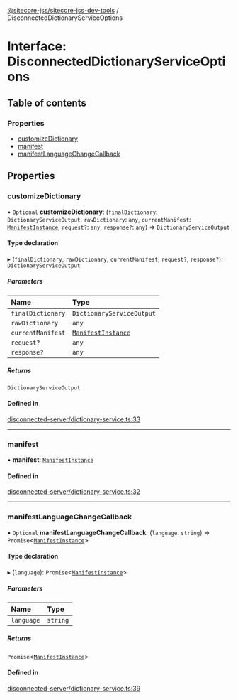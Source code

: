 [@sitecore-jss/sitecore-jss-dev-tools](../README.md) / DisconnectedDictionaryServiceOptions

# Interface: DisconnectedDictionaryServiceOptions

## Table of contents

### Properties

- [customizeDictionary](DisconnectedDictionaryServiceOptions.md#customizedictionary)
- [manifest](DisconnectedDictionaryServiceOptions.md#manifest)
- [manifestLanguageChangeCallback](DisconnectedDictionaryServiceOptions.md#manifestlanguagechangecallback)

## Properties

### customizeDictionary

• `Optional` **customizeDictionary**: (`finalDictionary`: `DictionaryServiceOutput`, `rawDictionary`: `any`, `currentManifest`: [`ManifestInstance`](ManifestInstance.md), `request?`: `any`, `response?`: `any`) => `DictionaryServiceOutput`

#### Type declaration

▸ (`finalDictionary`, `rawDictionary`, `currentManifest`, `request?`, `response?`): `DictionaryServiceOutput`

##### Parameters

| Name              | Type                                      |
| :---------------- | :---------------------------------------- |
| `finalDictionary` | `DictionaryServiceOutput`                 |
| `rawDictionary`   | `any`                                     |
| `currentManifest` | [`ManifestInstance`](ManifestInstance.md) |
| `request?`        | `any`                                     |
| `response?`       | `any`                                     |

##### Returns

`DictionaryServiceOutput`

#### Defined in

[disconnected-server/dictionary-service.ts:33](https://github.com/Sitecore/jss/blob/0b8b1fca9/packages/sitecore-jss-dev-tools/src/disconnected-server/dictionary-service.ts#L33)

---

### manifest

• **manifest**: [`ManifestInstance`](ManifestInstance.md)

#### Defined in

[disconnected-server/dictionary-service.ts:32](https://github.com/Sitecore/jss/blob/0b8b1fca9/packages/sitecore-jss-dev-tools/src/disconnected-server/dictionary-service.ts#L32)

---

### manifestLanguageChangeCallback

• `Optional` **manifestLanguageChangeCallback**: (`language`: `string`) => `Promise`<[`ManifestInstance`](ManifestInstance.md)\>

#### Type declaration

▸ (`language`): `Promise`<[`ManifestInstance`](ManifestInstance.md)\>

##### Parameters

| Name       | Type     |
| :--------- | :------- |
| `language` | `string` |

##### Returns

`Promise`<[`ManifestInstance`](ManifestInstance.md)\>

#### Defined in

[disconnected-server/dictionary-service.ts:39](https://github.com/Sitecore/jss/blob/0b8b1fca9/packages/sitecore-jss-dev-tools/src/disconnected-server/dictionary-service.ts#L39)
